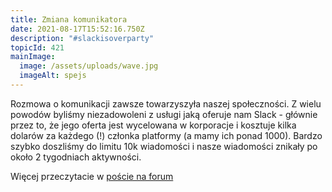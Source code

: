 ```yaml
---
title: Zmiana komunikatora
date: 2021-08-17T15:52:16.750Z
description: "#slackisoverparty"
topicId: 421
mainImage:
  image: /assets/uploads/wave.jpg
  imageAlt: spejs
---
```

Rozmowa o komunikacji zawsze towarzyszyła naszej społeczności. Z wielu powodów byliśmy niezadowoleni z usługi jaką oferuje nam Slack - głównie przez to, że jego oferta jest wycelowana w korporacje i kosztuje kilka dolarów za każdego (!) członka platformy (a mamy ich ponad 1000). Bardzo szybko doszliśmy do limitu 10k wiadomości i nasze wiadomości znikały po około 2 tygodniach aktywności.

Więcej przeczytacie w [poście na forum](https://forum.hsp.sh/t/zmiana-komunikatora/421)

<div id='discourse-comments'></div>

<script type="text/javascript">
  DiscourseEmbed = { discourseUrl: 'https://forum.hsp.sh/',
                     discourseEmbedUrl: 'https://forum.hsp.sh/t/zmiana-komunikatora/421' };

  (function() {
    var d = document.createElement('script'); d.type = 'text/javascript'; d.async = true;
    d.src = DiscourseEmbed.discourseUrl + 'javascripts/embed.js';
    (document.getElementsByTagName('head')[0] || document.getElementsByTagName('body')[0]).appendChild(d);
  })();
</script>